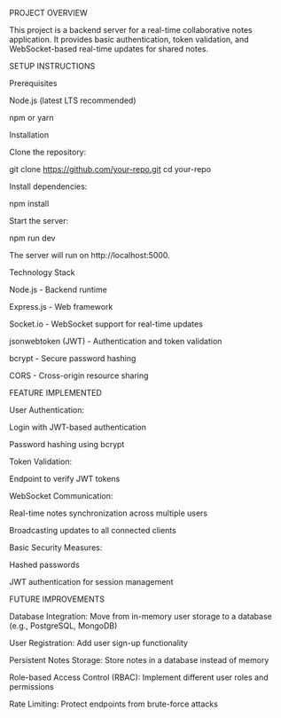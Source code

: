 PROJECT OVERVIEW

This project is a backend server for a real-time collaborative notes application. It provides basic authentication, token validation, and WebSocket-based real-time updates for shared notes.

SETUP INSTRUCTIONS

Prerequisites

Node.js (latest LTS recommended)

npm or yarn

Installation

Clone the repository:

git clone https://github.com/your-repo.git
cd your-repo

Install dependencies:

npm install

Start the server:

npm run dev

The server will run on http://localhost:5000.

Technology Stack

Node.js - Backend runtime

Express.js - Web framework

Socket.io - WebSocket support for real-time updates

jsonwebtoken (JWT) - Authentication and token validation

bcrypt - Secure password hashing

CORS - Cross-origin resource sharing

FEATURE IMPLEMENTED

User Authentication:

Login with JWT-based authentication

Password hashing using bcrypt

Token Validation:

Endpoint to verify JWT tokens

WebSocket Communication:

Real-time notes synchronization across multiple users

Broadcasting updates to all connected clients

Basic Security Measures:

Hashed passwords

JWT authentication for session management

FUTURE IMPROVEMENTS

Database Integration: Move from in-memory user storage to a database (e.g., PostgreSQL, MongoDB)

User Registration: Add user sign-up functionality

Persistent Notes Storage: Store notes in a database instead of memory

Role-based Access Control (RBAC): Implement different user roles and permissions

Rate Limiting: Protect endpoints from brute-force attacks